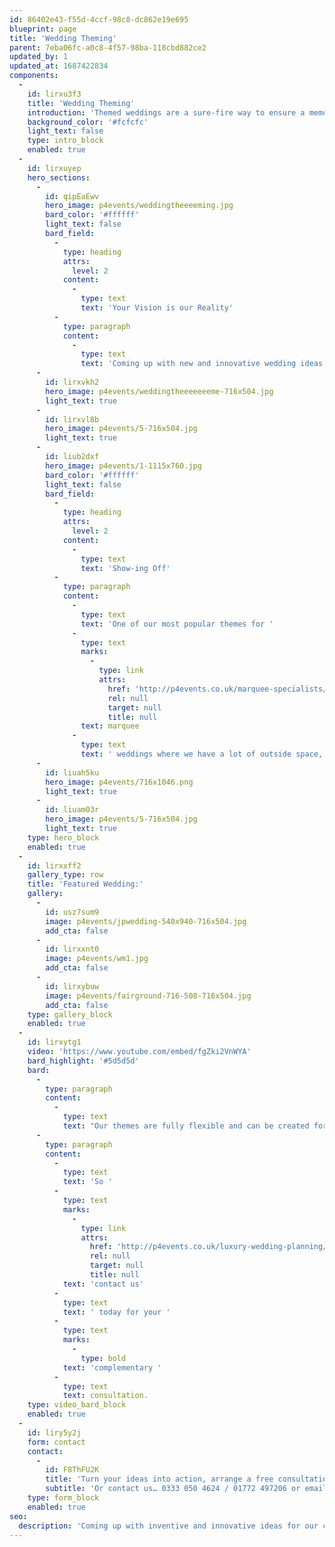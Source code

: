 ```yaml
---
id: 86402e43-f55d-4ccf-98c8-dc862e19e695
blueprint: page
title: 'Wedding Theming'
parent: 7eba06fc-a0c8-4f57-98ba-118cbd882ce2
updated_by: 1
updated_at: 1687422834
components:
  -
    id: lirxu3f3
    title: 'Wedding Theming'
    introduction: 'Themed weddings are a sure-fire way to ensure a memorable and individual day. Whether that’s a quintessentially English theme with lots of pretty lace and delicate flowers throughout, or perhaps you held your ceremony abroad and are looking for a beach theme complete with vibrant colours and tiki bamboo bar. Whatever you choose, your themed wedding will be the talk of the town.'
    background_color: '#fcfcfc'
    light_text: false
    type: intro_block
    enabled: true
  -
    id: lirxuyep
    hero_sections:
      -
        id: qipEaEwv
        hero_image: p4events/weddingtheeeeming.jpg
        bard_color: '#ffffff'
        light_text: false
        bard_field:
          -
            type: heading
            attrs:
              level: 2
            content:
              -
                type: text
                text: 'Your Vision is our Reality'
          -
            type: paragraph
            content:
              -
                type: text
                text: 'Coming up with new and innovative wedding ideas and themes is a regular part of our work here at Passion4Events. Our imagination is tireless and we can tailor your wedding around almost any theme – if you can dream it, we’ll create it!'
      -
        id: lirxvkh2
        hero_image: p4events/weddingtheeeeeeeme-716x504.jpg
        light_text: true
      -
        id: lirxvl8b
        hero_image: p4events/5-716x504.jpg
        light_text: true
      -
        id: liub2dxf
        hero_image: p4events/1-1115x760.jpg
        bard_color: '#ffffff'
        light_text: false
        bard_field:
          -
            type: heading
            attrs:
              level: 2
            content:
              -
                type: text
                text: 'Show-ing Off'
          -
            type: paragraph
            content:
              -
                type: text
                text: 'One of our most popular themes for '
              -
                type: text
                marks:
                  -
                    type: link
                    attrs:
                      href: 'http://p4events.co.uk/marquee-specialists/'
                      rel: null
                      target: null
                      title: null
                text: marquee
              -
                type: text
                text: ' weddings where we have a lot of outside space, is our fairground theme. Why not put on a show? From traditional Victorian stalls to full size dodgems, 30ft Helter-Skelters and beautiful carousels. This theme guarantees you and your guests a night to remember.'
      -
        id: liuah5ku
        hero_image: p4events/716x1046.png
        light_text: true
      -
        id: liuam03r
        hero_image: p4events/5-716x504.jpg
        light_text: true
    type: hero_block
    enabled: true
  -
    id: lirxxff2
    gallery_type: row
    title: 'Featured Wedding:'
    gallery:
      -
        id: usz7sum9
        image: p4events/jpwedding-540x940-716x504.jpg
        add_cta: false
      -
        id: lirxxnt0
        image: p4events/wm1.jpg
        add_cta: false
      -
        id: lirxybuw
        image: p4events/fairground-716-508-716x504.jpg
        add_cta: false
    type: gallery_block
    enabled: true
  -
    id: lirxytg1
    video: 'https://www.youtube.com/embed/fgZki2VnWYA'
    bard_highlight: '#5d5d5d'
    bard:
      -
        type: paragraph
        content:
          -
            type: text
            text: "Our themes are fully flexible and can be created for just one aspect of your day or carried throughout. The fairground theme for example, can also be carried through inside with theme park table plans and chocolate covered popcorn, mini doughnuts and candyfloss incorporated into your wedding breakfast desert.\_The possibilities are endless!"
      -
        type: paragraph
        content:
          -
            type: text
            text: 'So '
          -
            type: text
            marks:
              -
                type: link
                attrs:
                  href: 'http://p4events.co.uk/luxury-wedding-planning/wedding-enquiry/'
                  rel: null
                  target: null
                  title: null
            text: 'contact us'
          -
            type: text
            text: ' today for your '
          -
            type: text
            marks:
              -
                type: bold
            text: 'complementary '
          -
            type: text
            text: consultation.
    type: video_bard_block
    enabled: true
  -
    id: liry5y2j
    form: contact
    contact:
      -
        id: F8ThFU2K
        title: 'Turn your ideas into action, arrange a free consultation'
        subtitle: 'Or contact us… 0333 050 4624 / 01772 497206 or email us: info@p4events.co.uk'
    type: form_block
    enabled: true
seo:
  description: 'Coming up with inventive and innovative ideas for our clients wedding themes is a regular part of our work here at Passion4Events, leave it to us!'
---
```

